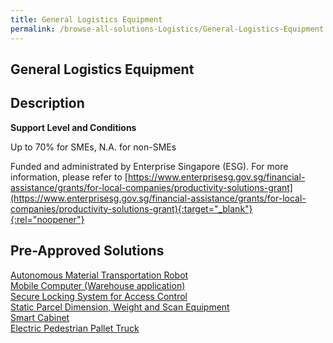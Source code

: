 ```yaml
---
title: General Logistics Equipment
permalink: /browse-all-solutions-Logistics/General-Logistics-Equipment
---
```


## General Logistics Equipment
## Description

**Support Level and Conditions**

Up to 70% for SMEs, N.A. for non-SMEs

Funded and administrated by Enterprise Singapore (ESG). For more information, please refer to
[https://www.enterprisesg.gov.sg/financial-assistance/grants/for-local-companies/productivity-solutions-grant](https://www.enterprisesg.gov.sg/financial-assistance/grants/for-local-companies/productivity-solutions-grant){:target="_blank"}{:rel="noopener"}

## Pre-Approved Solutions

<a href='/productivity-solutions-grant/solutionrepo/solution24' target='_blank'>Autonomous Material Transportation Robot</a><br>
<a href='/productivity-solutions-grant/solutionrepo/solution72' target='_blank'>Mobile Computer (Warehouse application)</a><br>
<a href='/productivity-solutions-grant/solutionrepo/solution119' target='_blank'>Secure Locking System for Access Control</a><br>
<a href='/productivity-solutions-grant/solutionrepo/solution753' target='_blank'>Static Parcel Dimension, Weight and Scan Equipment</a><br>
<a href='/productivity-solutions-grant/solutionrepo/solution754' target='_blank'>Smart Cabinet</a><br>
<a href='/productivity-solutions-grant/solutionrepo/solution1409' target='_blank'>Electric Pedestrian Pallet Truck</a><br>
